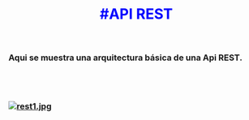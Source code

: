 <h1 style="text-align:center; color:blue;">#API REST</h1>
<br>
<h3>Aqui se muestra una arquitectura básica de una Api REST.
<br>
<br>
<br>
<br>
  
[![rest1.jpg](https://i.postimg.cc/vmXGzDXc/rest1.jpg)](https://postimg.cc/Ny9hGs3c)
